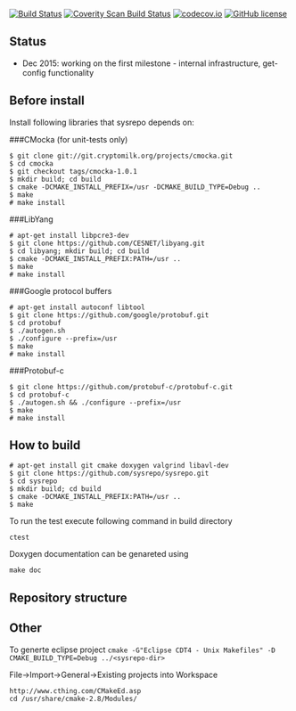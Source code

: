 [![Build Status](https://travis-ci.org/sysrepo/sysrepo.svg)](https://travis-ci.org/sysrepo/sysrepo)
[![Coverity Scan Build Status](https://scan.coverity.com/projects/7479/badge.svg)](https://scan.coverity.com/projects/sysrepo-sysrepo)
[![codecov.io](https://codecov.io/github/sysrepo/sysrepo/coverage.svg?branch=master)](https://codecov.io/github/sysrepo/sysrepo?branch=master)
[![GitHub license](https://img.shields.io/github/license/sysrepo/sysrepo.svg)](https://github.com/sysrepo/sysrepo/blob/master/LICENSE)

## Status
- Dec 2015: working on the first milestone - internal infrastructure, get-config functionality

## Before install
Install following libraries that sysrepo depends on:

###CMocka
(for unit-tests only)
```
$ git clone git://git.cryptomilk.org/projects/cmocka.git
$ cd cmocka
$ git checkout tags/cmocka-1.0.1
$ mkdir build; cd build
$ cmake -DCMAKE_INSTALL_PREFIX=/usr -DCMAKE_BUILD_TYPE=Debug ..
$ make
# make install
```

###LibYang
```
# apt-get install libpcre3-dev
$ git clone https://github.com/CESNET/libyang.git
$ cd libyang; mkdir build; cd build
$ cmake -DCMAKE_INSTALL_PREFIX:PATH=/usr ..
$ make
# make install
```

###Google protocol buffers
```
# apt-get install autoconf libtool
$ git clone https://github.com/google/protobuf.git
$ cd protobuf
$ ./autogen.sh
$ ./configure --prefix=/usr
$ make
# make install
```

###Protobuf-c
```
$ git clone https://github.com/protobuf-c/protobuf-c.git
$ cd protobuf-c
$ ./autogen.sh && ./configure --prefix=/usr 
$ make 
# make install
```

## How to build
```
# apt-get install git cmake doxygen valgrind libavl-dev
$ git clone https://github.com/sysrepo/sysrepo.git
$ cd sysrepo
$ mkdir build; cd build
$ cmake -DCMAKE_INSTALL_PREFIX:PATH=/usr ..
$ make
```
To run the test execute following command in build directory
```
ctest
```
Doxygen documentation can be genareted using
```
make doc
```

## Repository structure

## Other
To generte eclipse project
```cmake -G"Eclipse CDT4 - Unix Makefiles" -D CMAKE_BUILD_TYPE=Debug ../<sysrepo-dir>```

File->Import->General->Existing projects into Workspace
```
http://www.cthing.com/CMakeEd.asp
cd /usr/share/cmake-2.8/Modules/
```

